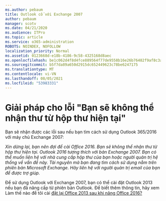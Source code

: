```yaml
---
ms.author: pebaum
title: Outlook cố với Exchange 2007
author: pebaum
manager: scotv
ms.date: 04/21/2020
ms.audience: ITPro
ms.topic: article
ms.service: o365-administration
ROBOTS: NOINDEX, NOFOLLOW
localization_priority: Normal
ms.assetid: 0123668d-e18b-4186-9c58-4325168d8aec
ms.openlocfilehash: be1c062d4f8d4fce889564f77de9558b16e26b76482f9af8c3a6b5e20966445a
ms.sourcegitcommit: b5f7da89a650d2915dc652449623c78be6247175
ms.translationtype: MT
ms.contentlocale: vi-VN
ms.lasthandoff: 08/05/2021
ms.locfileid: "53983331"
---
```

# <a name="solution-for-error-you-wont-be-able-to-receive-mail-from-a-current-mailbox"></a>Giải pháp cho lỗi "Bạn sẽ không thể nhận thư từ hộp thư hiện tại"
Bạn sẽ nhận được các lỗi sau nếu bạn tìm cách sử dụng Outlook 365/2016 với máy chủ Exchange 2007:

*Xin dừng lại, bạn nên đợi để cài Office 2016. Bạn sẽ không thể nhận thư từ hộp thư hiện tại. Outlook 2016 tương thích với bản Exchange 2007. Bạn có thể muốn liên hệ với nhà cung cấp hộp thư của bạn hoặc người quản trị hệ thống về vấn đề này. Tài nguyên mà bạn đang tìm cách sử dụng nằm trên phiên bản Microsoft Exchange. Hãy liên hệ với người quản trị email của bạn để được trợ giúp.*

Để sử dụng Outlook với Exchange 2007, bạn có thể cài đặt Outlook 2013 nếu bạn đã nâng cấp từ phiên bản Outlook. Để biết thêm thông tin, hãy xem Làm thế nào để tôi cài [đặt lại Office 2013 sau khi nâng Office 2016?](https://support.office.com/article/a6ca92f4-cbb4-4609-9fdb-f8d3dd6812f3)
